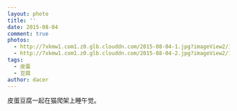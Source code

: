 ```yaml
---
layout: photo
title: ''
date: 2015-08-04
comment: true
photos:
  - http://7xkmw1.com1.z0.glb.clouddn.com/2015-08-04-1.jpg?imageView2/1/w/900/h/600
  - http://7xkmw1.com1.z0.glb.clouddn.com/2015-08-04-2.jpg?imageView2/1/w/900/h/600
tags:
  - 皮蛋
  - 豆腐
author: dacer
---
```

皮蛋豆腐一起在猫爬架上睡午觉。
